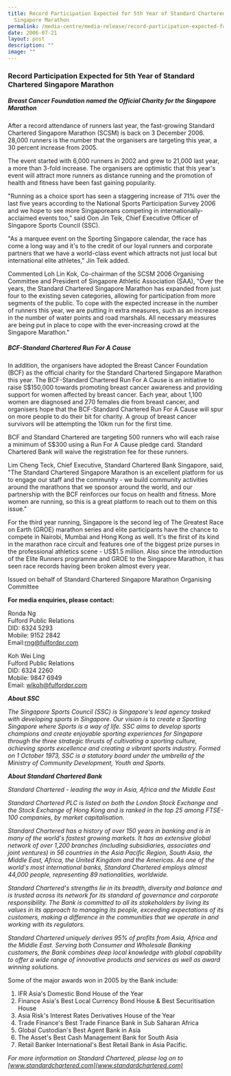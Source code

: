 ```yaml
---
title: Record Participation Expected for 5th Year of Standard Chartered
  Singapore Marathon
permalink: /media-centre/media-release/record-participation-expected-for-5th-year-of-standard-chartered-singapo/
date: 2006-07-21
layout: post
description: ""
image: ""
---
```

### **Record Participation Expected for 5th Year of Standard Chartered Singapore Marathon**

##### **Breast Cancer Foundation named the Official Charity for the Singapore Marathon**

After a record attendance of runners last year, the fast-growing Standard Chartered Singapore Marathon (SCSM) is back on 3 December 2006. 28,000 runners is the number that the organisers are targeting this year, a 30 percent increase from 2005.

The event started with 6,000 runners in 2002 and grew to 21,000 last year, a more than 3-fold increase. The organisers are optimistic that this year's event will attract more runners as distance running and the promotion of health and fitness have been fast gaining popularity.

"Running as a choice sport has seen a staggering increase of 71% over the last five years according to the National Sports Participation Survey 2006 and we hope to see more Singaporeans competing in internationally-acclaimed events too," said Oon Jin Teik, Chief Executive Officer of Singapore Sports Council (SSC).

"As a marquee event on the Sporting Singapore calendar, the race has come a long way and it's to the credit of our loyal runners and corporate partners that we have a world-class event which attracts not just local but international elite athletes," Jin Teik added.

Commented Loh Lin Kok, Co-chairman of the SCSM 2006 Organising Committee and President of Singapore Athletic Association (SAA), "Over the years, the Standard Chartered Singapore Marathon has expanded from just four to the existing seven categories, allowing for participation from more segments of the public. To cope with the expected increase in the number of runners this year, we are putting in extra measures, such as an increase in the number of water points and road marshals. All necessary measures are being put in place to cope with the ever-increasing crowd at the Singapore Marathon."

##### **BCF-Standard Chartered Run For A Cause**

In addition, the organisers have adopted the Breast Cancer Foundation (BCF) as the official charity for the Standard Chartered Singapore Marathon this year. The BCF-Standard Chartered Run For A Cause is an initiative to raise S$150,000 towards promoting breast cancer awareness and providing support for women affected by breast cancer. Each year, about 1,100 women are diagnosed and 270 females die from breast cancer, and organisers hope that the BCF-Standard Chartered Run For A Cause will spur on more people to do their bit for charity. A group of breast cancer survivors will be attempting the 10km run for the first time.

BCF and Standard Chartered are targeting 500 runners who will each raise a minimum of S$300 using a Run For A Cause pledge card. Standard Chartered Bank will waive the registration fee for these runners.

Lim Cheng Teck, Chief Executive, Standard Chartered Bank Singapore, said, "The Standard Chartered Singapore Marathon is an excellent platform for us to engage our staff and the community - we build community activities around the marathons that we sponsor around the world, and our partnership with the BCF reinforces our focus on health and fitness. More women are running, so this is a great platform to reach out to them on this issue."

For the third year running, Singapore is the second leg of The Greatest Race on Earth (GROE) marathon series and elite participants have the chance to compete in Nairobi, Mumbai and Hong Kong as well. It's the first of its kind in the marathon race circuit and features one of the biggest prize purses in the professional athletics scene - US$1.5 million. Also since the introduction of the Elite Runners programme and GROE to the Singapore Marathon, it has seen race records having been broken almost every year.

Issued on behalf of Standard Chartered Singapore Marathon Organising Committee


**For media enquiries, please contact:**

Ronda Ng
<br>
Fulford Public Relations
<br>
DID: 6324 5293
<br>
Mobile: 9152 2842
<br>
Email:[rng@fulfordpr.com](mailto:rng@fulfordpr.com)

Koh Wei Ling
<br>
Fulford Public Relations
<br>
DID: 6324 2260
<br>
Mobile: 9847 6949
<br>
Email: [wlkoh@fulfordpr.com](mailto:wlkoh@fulfordpr.com)


***About SSC***
<br>

*The Singapore Sports Council (SSC) is Singapore's lead agency tasked with developing sports in Singapore. Our vision is to create a Sporting Singapore where Sports is a way of life. SSC aims to develop sports champions and create enjoyable sporting experiences for Singapore through the three strategic thrusts of cultivating a sporting culture, achieving sports excellence and creating a vibrant sports industry. Formed on 1 October 1973, SSC is a statutory board under the umbrella of the Ministry of Community Development, Youth and Sports.*

***About Standard Chartered Bank***
<br>

*Standard Chartered - leading the way in Asia, Africa and the Middle East*

*Standard Chartered PLC is listed on both the London Stock Exchange and the Stock Exchange of Hong Kong and is ranked in the top 25 among FTSE-100 companies, by market capitalisation.*

*Standard Chartered has a history of over 150 years in banking and is in many of the world's fastest growing markets. It has an extensive global network of over 1,200 branches (including subsidiaries, associates and joint ventures) in 56 countries in the Asia Pacific Region, South Asia, the Middle East, Africa, the United Kingdom and the Americas. As one of the world's most international banks, Standard Chartered employs almost 44,000 people, representing 89 nationalities, worldwide.*

*Standard Chartered's strengths lie in its breadth, diversity and balance and is trusted across its network for its standard of governance and corporate responsibility. The Bank is committed to all its stakeholders by living its values in its approach to managing its people, exceeding expectations of its customers, making a difference in the communities that we operate in and working with its regulators.*

*Standard Chartered uniquely derives 95% of profits from Asia, Africa and the Middle East. Serving both Consumer and Wholesale Banking customers, the Bank combines deep local knowledge with global capability to offer a wide range of innovative products and services as well as award winning solutions.*


Some of the major awards won in 2005 by the Bank include:
1. IFR Asia's Domestic Bond House of the Year
2. Finance Asia's Best Local Currency Bond House & Best Securitisation House
3. Asia Risk's Interest Rates Derivatives House of the Year
4. Trade Finance's Best Trade Finance Bank in Sub Saharan Africa
5. Global Custodian's Best Agent Bank in Asia
6. The Asset's Best Cash Management Bank for South Asia
7. Retail Banker International's Best Retail Bank in Asia Pacific.

*For more information on Standard Chartered, please log on to [www.standardchartered.com](www.standardchartered.com)*